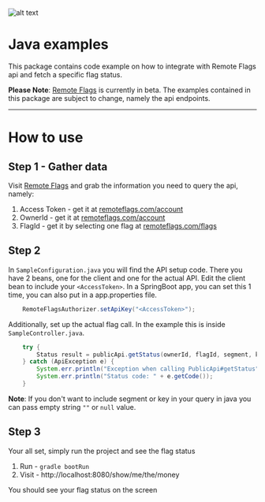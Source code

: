 <br/>

![alt text](https://s3.eu-west-1.amazonaws.com/www.remoteflags.com/Header.png)
# Java examples

This package contains code example on how to integrate with Remote Flags api and fetch a specific flag status.

**Please Note**: [Remote Flags](remoteflags.com) is currently in beta. The examples contained in this package are subject to change, namely the api endpoints.

---
# How to use
## Step 1 - Gather data
Visit [Remote Flags](remoteflags.com) and grab the information you need to query the api, namely:

1. Access Token - get it at [remoteflags.com/account](www.remoteflags.com/account)
2. OwnerId - get it at [remoteflags.com/account]((www.remoteflags.com/account))
3. FlagId - get it by selecting one flag at [remoteflags.com/flags]((www.remoteflags.com/flags))

## Step 2
In ```SampleConfiguration.java``` you will find the API setup code. There you have 2 beans, one for the client and one for the actual API.
Edit the client bean to include your ```<AccessToken>```. In a SpringBoot app, you can set this 1 time, you can also put in a app.properties file.

```java
    RemoteFlagsAuthorizer.setApiKey("<AccessToken>");
```

Additionally, set up the actual flag call. In the example this is inside ```SampleController.java```.

```java
    try {
        Status result = publicApi.getStatus(ownerId, flagId, segment, key);
    } catch (ApiException e) {
        System.err.println("Exception when calling PublicApi#getStatus");
        System.err.println("Status code: " + e.getCode());
    }
```

**Note**: If you don't want to include segment or key in your query  in java you can pass empty string ```""``` or ```null``` value.

## Step 3
Your all set, simply run the project and see the flag status

1. Run - ```gradle bootRun```
2. Visit - http://localhost:8080/show/me/the/money

You should see your flag status on the screen
